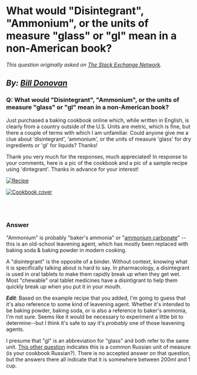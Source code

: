 # What would "Disintegrant", "Ammonium", or the units of measure "glass" or "gl" mean in a non-American book?

_This question originally asked on [The Stack Exchange Network](https://cooking.stackexchange.com/q/105027)._

_By: [Bill Donovan](https://cooking.stackexchange.com/u/80835)_
<br>
--------------------------------------------
### Q: What would "Disintegrant", "Ammonium", or the units of measure "glass" or "gl" mean in a non-American book?
<p>Just purchased a baking cookbook online which, while written in English, is clearly from a country outside of the U.S. Units are metric, which is fine, but there a couple of terms with which I am unfamiliar. Could anyone give me a clue about 'disintegrant', 'ammonium', or the units of measure 'glass' for dry ingredients or 'gl' for liquids? Thanks!</p>

<p>Thank you very much for the responses, much appreciated!
In response to your comments, here is a pic of the cookbook and a pic of a sample recipe using 'dintegrant'.
Thanks in advance for your interest!</p>

<p><a href="https://i.sstatic.net/ZRjt7.jpg" rel="nofollow noreferrer"><img src="https://i.sstatic.net/ZRjt7.jpg" alt="Recipe"></a></p>

<p><a href="https://i.sstatic.net/1vHkR.jpg" rel="nofollow noreferrer"><img src="https://i.sstatic.net/1vHkR.jpg" alt="Cookbook cover"></a></p>

<br><br>
### Answer 
<p>"Ammonium" is probably "baker's ammonia" or "<a href="https://www.thespruceeats.com/ammonium-carbonate-hartshorn-hirschhornsalz-1446913" rel="nofollow noreferrer">ammonium carbonate</a>" -- this is an old-school leavening agent, which has mostly been replaced with baking soda &amp; baking powder in modern cooking.</p>

<p>A "disintegrant" is the opposite of a binder. Without context, knowing what it is specifically talking about is hard to say. In pharmacology, a disintegrant is used in oral tablets to make them rapidly break up when they get wet. Most "chewable" oral tablet medicines have a disintigrant to help them quickly break up when you put it in your mouth.</p>

<p><strong><em>Edit</em></strong>: Based on the example recipe that you added, I'm going to guess that it's also reference to some kind of leavening agent. Whether it's intended to be baking powder, baking soda, or is also a reference to baker's ammonia, I'm not sure. Seems like it would be necessary to experiment a little bit to determine--but I think it's safe to say it's <em>probably</em> one of those leavening agents. </p>

<p>I presume that "gl" is an abbreviation for "glass" and both refer to the same unit. <a href="https://cooking.stackexchange.com/questions/52159/exactly-how-much-is-one-glass-in-russian-recipes">This other question</a> indicates this is a common Russian unit of measure (is your cookbook Russian?). There is no accepted answer on that question, but the answers there all indicate that it is somewhere between 200ml and 1 cup. </p>


